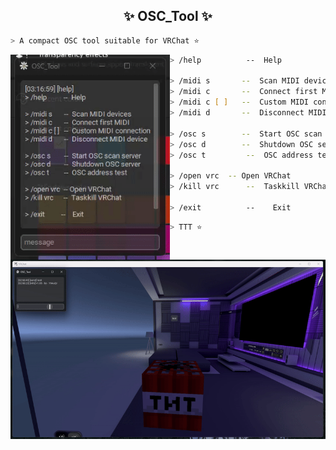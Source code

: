 <h2 align="center"> ✨ OSC_Tool ✨ </h2>

```zsh
> A compact OSC tool suitable for VRChat ⭐
```

<img align="left" src="img/OSC_X.gif" width="255px"/>

```zsh
> /help          --  Help

> /midi s       --  Scan MIDI devices
> /midi c       --  Connect first MIDI
> /midi c [ ]   --  Custom MIDI connection
> /midi d       --  Disconnect MIDI device

> /osc s        --  Start OSC scan server
> /osc d        --  Shutdown OSC server
> /osc t         --  OSC address test

> /open vrc  -- Open VRChat
> /kill vrc      --  Taskkill VRChat

> /exit          --    Exit
```

```zsh
> TTT ⭐
```
<img src="img/OSC_O.gif" width="1010px"/>
